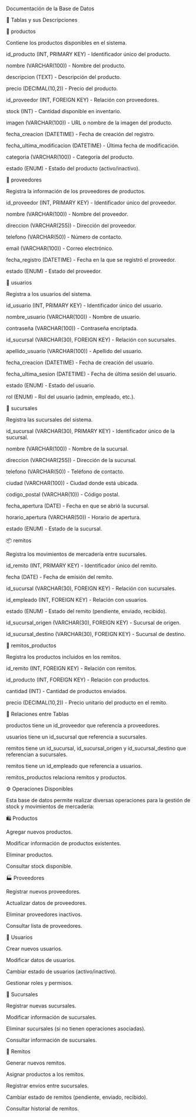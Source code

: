 Documentación de la Base de Datos

📂 Tablas y sus Descripciones

🛒 productos

Contiene los productos disponibles en el sistema.

id_producto (INT, PRIMARY KEY) - Identificador único del producto.

nombre (VARCHAR(100)) - Nombre del producto.

descripcion (TEXT) - Descripción del producto.

precio (DECIMAL(10,2)) - Precio del producto.

id_proveedor (INT, FOREIGN KEY) - Relación con proveedores.

stock (INT) - Cantidad disponible en inventario.

imagen (VARCHAR(100)) - URL o nombre de la imagen del producto.

fecha_creacion (DATETIME) - Fecha de creación del registro.

fecha_ultima_modificacion (DATETIME) - Última fecha de modificación.

categoria (VARCHAR(100)) - Categoría del producto.

estado (ENUM) - Estado del producto (activo/inactivo).

🚚 proveedores

Registra la información de los proveedores de productos.

id_proveedor (INT, PRIMARY KEY) - Identificador único del proveedor.

nombre (VARCHAR(100)) - Nombre del proveedor.

direccion (VARCHAR(255)) - Dirección del proveedor.

telefono (VARCHAR(50)) - Número de contacto.

email (VARCHAR(100)) - Correo electrónico.

fecha_registro (DATETIME) - Fecha en la que se registró el proveedor.

estado (ENUM) - Estado del proveedor.

👤 usuarios

Registra a los usuarios del sistema.

id_usuario (INT, PRIMARY KEY) - Identificador único del usuario.

nombre_usuario (VARCHAR(100)) - Nombre de usuario.

contraseña (VARCHAR(100)) - Contraseña encriptada.

id_sucursal (VARCHAR(30), FOREIGN KEY) - Relación con sucursales.

apellido_usuario (VARCHAR(100)) - Apellido del usuario.

fecha_creacion (DATETIME) - Fecha de creación del usuario.

fecha_ultima_sesion (DATETIME) - Fecha de última sesión del usuario.

estado (ENUM) - Estado del usuario.

rol (ENUM) - Rol del usuario (admin, empleado, etc.).

🏢 sucursales

Registra las sucursales del sistema.

id_sucursal (VARCHAR(30), PRIMARY KEY) - Identificador único de la sucursal.

nombre (VARCHAR(100)) - Nombre de la sucursal.

direccion (VARCHAR(255)) - Dirección de la sucursal.

telefono (VARCHAR(50)) - Teléfono de contacto.

ciudad (VARCHAR(100)) - Ciudad donde está ubicada.

codigo_postal (VARCHAR(10)) - Código postal.

fecha_apertura (DATE) - Fecha en que se abrió la sucursal.

horario_apertura (VARCHAR(50)) - Horario de apertura.

estado (ENUM) - Estado de la sucursal.

📦 remitos

Registra los movimientos de mercadería entre sucursales.

id_remito (INT, PRIMARY KEY) - Identificador único del remito.

fecha (DATE) - Fecha de emisión del remito.

id_sucursal (VARCHAR(30), FOREIGN KEY) - Relación con sucursales.

id_empleado (INT, FOREIGN KEY) - Relación con usuarios.

estado (ENUM) - Estado del remito (pendiente, enviado, recibido).

id_sucursal_origen (VARCHAR(30), FOREIGN KEY) - Sucursal de origen.

id_sucursal_destino (VARCHAR(30), FOREIGN KEY) - Sucursal de destino.

🔄 remitos_productos

Registra los productos incluidos en los remitos.

id_remito (INT, FOREIGN KEY) - Relación con remitos.

id_producto (INT, FOREIGN KEY) - Relación con productos.

cantidad (INT) - Cantidad de productos enviados.

precio (DECIMAL(10,2)) - Precio unitario del producto en el remito.

🔗 Relaciones entre Tablas

productos tiene un id_proveedor que referencia a proveedores.

usuarios tiene un id_sucursal que referencia a sucursales.

remitos tiene un id_sucursal, id_sucursal_origen y id_sucursal_destino que referencian a sucursales.

remitos tiene un id_empleado que referencia a usuarios.

remitos_productos relaciona remitos y productos.

⚙️ Operaciones Disponibles

Esta base de datos permite realizar diversas operaciones para la gestión de stock y movimientos de mercadería:

🛍️ Productos

Agregar nuevos productos.

Modificar información de productos existentes.

Eliminar productos.

Consultar stock disponible.

🏭 Proveedores

Registrar nuevos proveedores.

Actualizar datos de proveedores.

Eliminar proveedores inactivos.

Consultar lista de proveedores.

👥 Usuarios

Crear nuevos usuarios.

Modificar datos de usuarios.

Cambiar estado de usuarios (activo/inactivo).

Gestionar roles y permisos.

🏬 Sucursales

Registrar nuevas sucursales.

Modificar información de sucursales.

Eliminar sucursales (si no tienen operaciones asociadas).

Consultar información de sucursales.

📑 Remitos

Generar nuevos remitos.

Asignar productos a los remitos.

Registrar envíos entre sucursales.

Cambiar estado de remitos (pendiente, enviado, recibido).

Consultar historial de remitos.